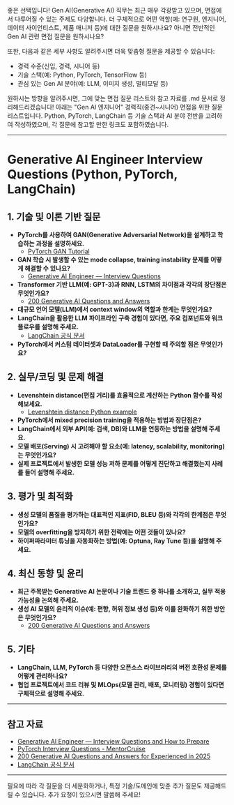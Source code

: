 좋은 선택입니다! Gen AI(Generative AI) 직무는 최근 매우 각광받고 있으며, 면접에서 다루어질 수 있는 주제도 다양합니다. 더 구체적으로 어떤 역할(예: 연구원, 엔지니어, 데이터 사이언티스트, 제품 매니저 등)에 대한 질문을 원하시나요? 아니면 전반적인 Gen AI 관련 면접 질문을 원하시나요?

또한, 다음과 같은 세부 사항도 알려주시면 더욱 맞춤형 질문을 제공할 수 있습니다:

- 경력 수준(신입, 경력, 시니어 등)
- 기술 스택(예: Python, PyTorch, TensorFlow 등)
- 관심 있는 Gen AI 분야(예: LLM, 이미지 생성, 멀티모달 등)

원하시는 방향을 알려주시면, 그에 맞는 면접 질문 리스트와 참고 자료를 .md 문서로 정리해드리겠습니다!
아래는 "Gen AI 엔지니어" 경력직(중견~시니어) 면접을 위한 질문 리스트입니다. Python, PyTorch, LangChain 등 기술 스택과 AI 분야 전반을 고려하여 작성하였으며, 각 질문에 참고할 만한 링크도 포함하였습니다.

---

# Generative AI Engineer Interview Questions (Python, PyTorch, LangChain)

## 1. 기술 및 이론 기반 질문

- **PyTorch를 사용하여 GAN(Generative Adversarial Network)을 설계하고 학습하는 과정을 설명하세요.**
  - [PyTorch GAN Tutorial](https://mentorcruise.com/questions/pytorch/)
- **GAN 학습 시 발생할 수 있는 mode collapse, training instability 문제를 어떻게 해결할 수 있나요?**
  - [Generative AI Engineer — Interview Questions](https://bgiri-gcloud.medium.com/generative-ai-engineer-interview-questions-and-how-to-prepare-for-interview-3a9dcded1628)
- **Transformer 기반 LLM(예: GPT-3)과 RNN, LSTM의 차이점과 각각의 장단점은 무엇인가요?**
  - [200 Generative AI Questions and Answers](https://www.mylearnnest.com/200-generative-ai-questions-and-answers-for-experienced-in-2025/)
- **대규모 언어 모델(LLM)에서 context window의 역할과 한계는 무엇인가요?**
- **LangChain을 활용한 LLM 파이프라인 구축 경험이 있다면, 주요 컴포넌트와 워크플로우를 설명해 주세요.**
  - [LangChain 공식 문서](https://python.langchain.com/docs/)
- **PyTorch에서 커스텀 데이터셋과 DataLoader를 구현할 때 주의할 점은 무엇인가요?**

## 2. 실무/코딩 및 문제 해결

- **Levenshtein distance(편집 거리)를 효율적으로 계산하는 Python 함수를 작성해보세요.**
  - [Levenshtein distance Python example](https://bgiri-gcloud.medium.com/generative-ai-engineer-interview-questions-and-how-to-prepare-for-interview-3a9dcded1628)
- **PyTorch에서 mixed precision training을 적용하는 방법과 장단점은?**
- **LangChain에서 외부 API(예: 검색, DB)와 LLM을 연동하는 방법을 설명해 주세요.**
- **모델 배포(Serving) 시 고려해야 할 요소(예: latency, scalability, monitoring)는 무엇인가요?**
- **실제 프로젝트에서 발생한 모델 성능 저하 문제를 어떻게 진단하고 해결했는지 사례를 들어 설명해 주세요.**

## 3. 평가 및 최적화

- **생성 모델의 품질을 평가하는 대표적인 지표(FID, BLEU 등)와 각각의 한계점은 무엇인가요?**
- **모델의 overfitting을 방지하기 위한 전략에는 어떤 것들이 있나요?**
- **하이퍼파라미터 튜닝을 자동화하는 방법(예: Optuna, Ray Tune 등)을 설명해 주세요.**

## 4. 최신 동향 및 윤리

- **최근 주목받는 Generative AI 논문이나 기술 트렌드 중 하나를 소개하고, 실무 적용 가능성을 논의해 주세요.**
- **생성 AI 모델의 윤리적 이슈(예: 편향, 허위 정보 생성 등)와 이를 완화하기 위한 방안은 무엇인가요?**
  - [200 Generative AI Questions and Answers](https://www.mylearnnest.com/200-generative-ai-questions-and-answers-for-experienced-in-2025/)

## 5. 기타

- **LangChain, LLM, PyTorch 등 다양한 오픈소스 라이브러리의 버전 호환성 문제를 어떻게 관리하나요?**
- **협업 프로젝트에서 코드 리뷰 및 MLOps(모델 관리, 배포, 모니터링) 경험이 있다면 구체적으로 설명해 주세요.**

---

## 참고 자료

- [Generative AI Engineer — Interview Questions and How to Prepare](https://bgiri-gcloud.medium.com/generative-ai-engineer-interview-questions-and-how-to-prepare-for-interview-3a9dcded1628)
- [PyTorch Interview Questions - MentorCruise](https://mentorcruise.com/questions/pytorch/)
- [200 Generative AI Questions and Answers for Experienced in 2025](https://www.mylearnnest.com/200-generative-ai-questions-and-answers-for-experienced-in-2025/)
- [LangChain 공식 문서](https://python.langchain.com/docs/)

---

필요에 따라 각 질문을 더 세분화하거나, 특정 기술/도메인에 맞춘 추가 질문도 제공해드릴 수 있습니다. 추가 요청이 있으시면 말씀해 주세요!
